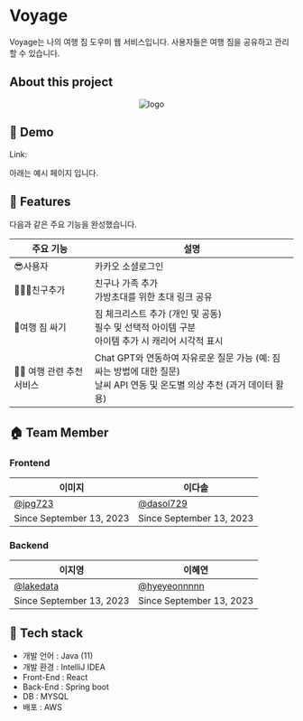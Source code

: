 # Voyage
Voyage는 나의 여행 짐 도우미 웹 서비스입니다. 사용자들은 여행 짐을 공유하고 관리할 수 있습니다.

## About this project
<div align=center>
  
![logo](https://github.com/trippack-voyage/.github/assets/94455716/dc8fb28f-9031-432e-8b55-a5832d93f59e)

</div>


## 🔗 Demo

Link: 

아래는 예시 페이지 입니다.

## 🚀 Features
다음과 같은  주요 기능을 완성했습니다.

| 주요 기능 | 설명 |
| --- | --- |
|😎사용자  | 카카오 소셜로그인  |
|👨‍👨‍👦친구추가 | 친구나 가족 추가 </br>  가방초대를 위한 초대 링크 공유   |
|💺여행 짐 싸기 | 짐 체크리스트 추가 (개인 및 공동) </br> 필수 및 선택적 아이템 구분 </br> 아이템 추가 시 캐리어 시각적 표시</br>  |
|👍🏻 여행 관련 추천 서비스  | Chat GPT와 연동하여 자유로운 질문 가능 (예: 짐 싸는 방법에 대한 질문) </br> 날씨 API 연동 및 온도별 의상 추천 (과거 데이터 활용)  |

## 🏠 Team Member

### Frontend

| 이미지<br> | 이다솔 |
| --- | --- |
| [@jpg723](https://github.com/jpg723) | [@dasol729](https://github.com/dasol729) |
| Since September 13, 2023 | Since September 13, 2023 |

### Backend

| 이지영<br> | 이혜연 |
| --- | --- |
| [@lakedata](https://github.com/lakedata) | [@hyeyeonnnnn](https://github.com/hyeyeonnnnn)   | 
| Since September 13, 2023 | Since September 13, 2023 |

## 🔨 Tech stack
- 개발 언어 : Java (11)
- 개발 환경 : IntelliJ IDEA
- Front-End : React
- Back-End : Spring boot
- DB : MYSQL
- 배포 : AWS

<!--

**Here are some ideas to get you started:**

🙋‍♀️ A short introduction - what is your organization all about?
🌈 Contribution guidelines - how can the community get involved?
👩‍💻 Useful resources - where can the community find your docs? Is there anything else the community should know?
🍿 Fun facts - what does your team eat for breakfast?
🧙 Remember, you can do mighty things with the power of [Markdown](https://docs.github.com/github/writing-on-github/getting-started-with-writing-and-formatting-on-github/basic-writing-and-formatting-syntax)
-->

<!--

**Here are some ideas to get you started:**

🙋‍♀️ A short introduction - what is your organization all about?
🌈 Contribution guidelines - how can the community get involved?
👩‍💻 Useful resources - where can the community find your docs? Is there anything else the community should know?
🍿 Fun facts - what does your team eat for breakfast?
🧙 Remember, you can do mighty things with the power of [Markdown](https://docs.github.com/github/writing-on-github/getting-started-with-writing-and-formatting-on-github/basic-writing-and-formatting-syntax)
-->
